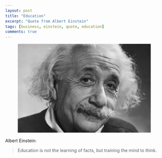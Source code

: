 ```yaml
---
layout: post
title: "Education"
excerpt: "Quote from Albert Einstein"
tags: [business, einstein, quote, education]
comments: true
---
```

<figure>
	<img src="/images/posts/2014/einstein.jpg">
</figure>
Albert Einstein:

> Education is not the learning of facts, but training the mind to think.